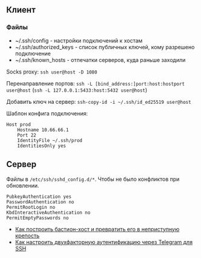 ## Клиент

### Файлы

- ~/.ssh/config - настройки подключений к хостам
- ~/.ssh/authorized_keys - список публичных ключей, кому разрешено подключение
- ~/.ssh/known_hosts - отпечатки серверов, куда раньше заходили

Socks proxy:
`ssh user@host -D 1080`

Перенаправление портов:
`ssh -L [bind_address:]port:host:hostport user@host` (`ssh -L 127.0.0.1:5433:host:5432 user@host`)

Добавить ключ на сервер:
`ssh-copy-id -i ~/.ssh/id_ed25519 user@host`

Шаблон конфига подключения:
```
Host prod
    Hostname 10.66.66.1
    Port 22
    IdentityFile ~/.ssh/prod
    IdentitiesOnly yes
```

## Сервер

Файлы в `/etc/ssh/sshd_config.d/*`. Чтобы не было конфликтов при обновлении.

```
PubkeyAuthentication yes
PasswordAuthentication no
PermitRootLogin no
KbdInteractiveAuthentication no
PermitEmptyPasswords no
```

- [Как построить бастион-хост и превратить его в неприступную крепость](https://habr.com/ru/companies/kts/articles/813989/)
- [Как настроить двухфакторную аутентификацию через Telegram для SSH](https://habr.com/ru/articles/838940/)
